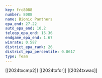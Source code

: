 ```yaml
---
key: frc8088
number: 8088
name: Bionic Panthers
epa_end: 27.22
auto_epa_end: 10.2
teleop_epa_end: 15.36
endgame_epa_end: 1.67
winrate: 0.587
district_epa_rank: 26
district_epa_percentile: 0.8617
type: Team
---
```

[[2024txcmp2]]
[[2024txfor]]
[[2024txwac]]
